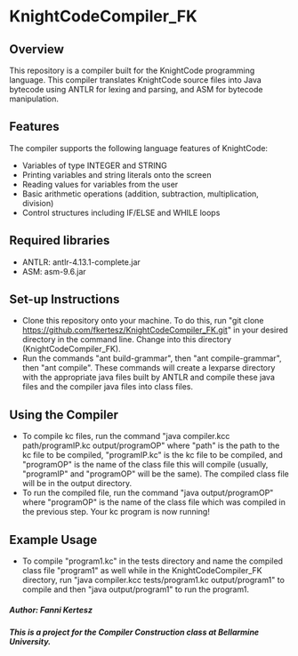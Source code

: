 # KnightCodeCompiler_FK

## Overview

This repository is a compiler built for the KnightCode programming language. This compiler translates KnightCode source files into Java bytecode using ANTLR for lexing and parsing, and ASM for bytecode manipulation.

## Features

The compiler supports the following language features of KnightCode:
- Variables of type INTEGER and STRING
- Printing variables and string literals onto the screen
- Reading values for variables from the user
- Basic arithmetic operations (addition, subtraction, multiplication, division)
- Control structures including IF/ELSE and WHILE loops

## Required libraries

- ANTLR: antlr-4.13.1-complete.jar
- ASM: asm-9.6.jar

## Set-up Instructions

- Clone this repository onto your machine. To do this, run "git clone https://github.com/fkertesz/KnightCodeCompiler_FK.git" in your desired directory in the command line. Change into this directory (KnightCodeCompiler_FK).
- Run the commands "ant build-grammar", then "ant compile-grammar", then "ant compile". These commands will create a lexparse directory with the appropriate java files built by ANTLR and compile these java files and the compiler java files into class files.

## Using the Compiler

- To compile kc files, run the command "java compiler.kcc path/programIP.kc output/programOP" where "path" is the path to the kc file to be compiled, "programIP.kc" is the kc file to be compiled, and "programOP" is the name of the class file this will compile (usually, "programIP" and "programOP" will be the same). The compiled class file will be in the output directory.
- To run the compiled file, run the command "java output/programOP" where "programOP" is the name of the class file which was compiled in the previous step. Your kc program is now running!

## Example Usage

- To compile "program1.kc" in the tests directory and name the compiled class file "program1" as well while in the KnightCodeCompiler_FK directory, run "java compiler.kcc tests/program1.kc output/program1" to compile and then "java output/program1" to run the program1.

##### Author: Fanni Kertesz
##### This is a project for the Compiler Construction class at Bellarmine University.
